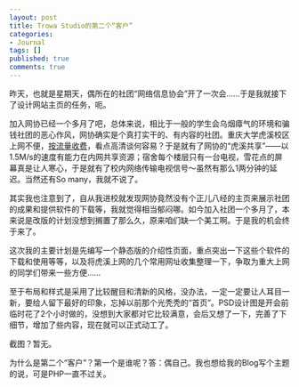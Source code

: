 ```yaml
---
layout: post
title: Trowa Studio的第二个“客户”
categories:
- Journal
tags: []
published: true
comments: true
---
```

<p>昨天，也就是星期天，偶所在的社团“网络信息协会”开了一次会……于是我就接下了设计网站主页的任务，呃。</p>

<p>加入网协已经一个多月了吧，总体来说，相比于一般的学生会乌烟瘴气的环境和骗钱社团的恶心作风，网协确实是个真打实干的、有内容的社团。重庆大学虎溪校区上网不便，<a href="http://trowa.org/archive/213.html">按流量收费</a>，看点高清谈何容易？于是就有了网协的“虎溪共享”——以1.5M/s的速度有能力在内网共享资源；宿舍每个楼层只有一台电视，雪花点的屏幕真是让人寒心，于是就有了校内网络传输电视信号～虽然有那么1两分钟的延迟。当然还有So many，我就不说了。</p>

<p>其实我也注意到了，自从我进校就发现网协竟然没有个正儿八经的主页来展示社团的成果和提供软件的下载等，我就觉得相当郁闷哪。如今加入社团一个多月了，本来说是改版的计划没想到搁置了那么久，原来咱们缺一个美工啊。于是我的机会终于来了。</p>

<p>这次我的主要计划是先编写一个静态版的介绍性页面，重点突出一下这些个软件的下载和使用等等，以及将虎溪上网的几个常用网址收集整理一下，争取为重大上网的同学们带来一些方便……</p>

<p>至于布局和样式是采用了比较醒目和清新的风格，没办法，一定一定要让人耳目一新，要给人留下最好的印象，忘掉以前那个光秃秃的“首页”。PSD设计图是开会前临时花了2个小时做的，没想到大家都对它比较满意，会后又想了一下，完善了下细节，增加了些内容，现在就可以正式动工了。</p>

<p>截图？暂无。</p>

<p>为什么是第二个“客户”？第一个是谁呢？答：偶自己。我也想给我的Blog写个主题的说，可是PHP一直不过关。</p>
